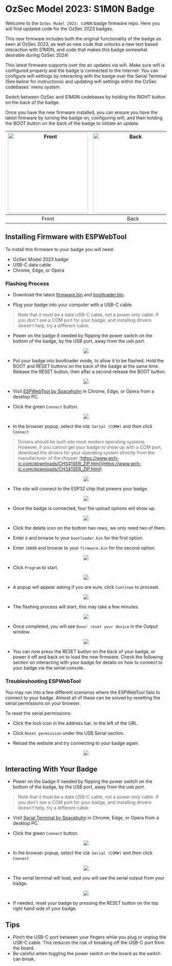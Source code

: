 # OzSec Model 2023: S1M0N Badge

Welcome to the `OzSec Model 2023: S1M0N` badge firmware repo. Here you will find updated code for the OzSec 2023 badges.

This new firmware includes both the original functionality of the badge as seen at OzSec 2023, as well as new
code that unlocks a new text based interaction with S1M0N, and code that makes this badge somewhat desirable during OzSec 2024!

This latest firmware supports over the air updates via wifi. Make sure wifi is configured properly and the badge is connected to the Internet. You can configure wifi
settings by interacting with the badge over the Serial Terminal (See below for instructions) and updating wifi settings within the OzSec codebases' menu system.

Switch between OzSec and S1M0N codebases by holding the RIGHT button on the back of the badge. 

Once you have the new firmware installed, you can ensure you have the latest firmware by turning the badge on, configuring wifi, and then holding the BOOT button on the back of the badge to initiate an update.

| <img src="images/front.jpg" alt="Front" width="250"> | <img src="images/back.jpg" alt="Back" width="250"> |
|:--:|:--:|
| Front | Back |

## Installing Firmware with ESPWebTool

To install this firmware to your badge you will need:
- OzSec Model 2023 badge
- USB-C data cable
- Chrome, Edge, or Opera

### Flashing Process

- Download the latest [firmware.bin](https://www.lightthebadge.com/ota/2023/firmware.bin) and [bootloader.bin](https://www.lightthebadge.com/ota/2023/bootloader.bin).

- Plug your badge into your computer with a USB-C cable.
> Note that it must be a data USB-C cable, not a power only cable. If you don't see a COM port for your badge, and installing drivers doesn't help, try a different cable.

- Power on the badge if needed by flipping the power switch on the bottom of the badge, by the USB port, away from the usb port.
<p align=center>
<img src="images/power.jpg">
</p>

- Put your badge into bootloader mode, to allow it to be flashed. Hold the BOOT and RESET buttons on the back of the badge at the same time. Release the RESET button, then after a second release the BOOT button. 
<p align=center>
<img src="images/buttons.jpg">
</p>


- Visit [ESPWebTool by Spacehuhn](https://esp.huhn.me/) in Chrome, Edge, or Opera from a desktop PC.

- Click the green `Connect` button.
<p align=center>
<img src="images/espwebtool-1.png">
</p>

- In the browser popup, select the `USB Serial (COM#)` and then click `Connect`
> Drivers should be built into most modern operating systems. However, if you cannot get your badge to show up with a COM port, download the drivers for your operating system directly from the manufacturer of the chipset: [https://www.wch-ic.com/downloads/CH341SER_ZIP.html](https://www.wch-ic.com/downloads/CH341SER_ZIP.html)
<p align=center>
<img src="images/espwebtool-2.png">
</p>

- The site will connect to the ESP32 chip that powers your badge.
<p align=center>
<img src="images/espwebtool-3.png">
</p>

- Once the badge is connected, four file upload options will show up. 
<p align=center>
<img src="images/espwebtool-4.png">
</p>

- Click the delete icon on the bottom two rows, we only need two of them.

- Enter `0` and browse to your `bootloader.bin` for the first option.

- Enter `10000` and browse to your `firmware.bin` for the second option.
<p align=center>
<img src="images/espwebtool-5.png">
</p>

- Click `Program` to start.
<p align=center>
<img src="images/espwebtool-6.png">
</p>

- A popup will appear asking if you are sure, click `Continue` to proceed.
<p align=center>
<img src="images/espwebtool-7.png">
</p>

- The flashing process will start, this may take a few minutes.
<p align=center>
<img src="images/espwebtool-8.png">
</p>

- Once completed, you will see `Done! reset your device` in the Output window. 
<p align=center>
<img src="images/espwebtool-9.png">
</p>

- You can now press the RESET button on the back of your badge, or power it off and back on to load the new firmware. Check the following section on interacting with your badge for details on how to connect to your badge via the serial console.

### Troubleshooting ESPWebTool

You may run into a few different scenarios where the ESPWebTool fails to connect to your badge. Almost all of these can be solved by resetting the serial permissions on your browser. 

To reset the serial permissions:

- Click the lock icon in the address bar, to the left of the URL.

- Click `Reset permission` under the USB Serial section.

- Reload the website and try connecting to your badge again.
<p align=center>
<img src="images/espwebtool-reset.png">
</p>


## Interacting With Your Badge

- Power on the badge if needed by flipping the power switch on the bottom of the badge, by the USB port, away from the usb port.
> Note that it must be a data USB-C cable, not a power only cable. If you don't see a COM port for your badge, and installing drivers doesn't help, try a different cable.

- Visit [Serial Terminal by Spacehuhn](https://serial.huhn.me/) in Chrome, Edge, or Opera from a desktop PC.

- Click the green `Connect` button.
<p align=center>
<img src="images/serial-1.png">
</p>

- In the browser popup, select the `USB Serial (COM#)` and then click `Connect`
<p align=center>
<img src="images/serial-2.png">
</p>

- The serial terminal will load, and you will see the serial output from your badge. 
<p align=center>
<img src="images/serial-3.png">
</p>

- If needed, reset your badge by pressing the RESET button on the top right hand side of your badge.

## Tips
- Pinch the USB-C port between your fingers while you plug or unplug the USB-C cable. This reduces the risk of breaking off the USB-C port from the board.
- Be careful when toggling the power switch on the board as the switch can break.
